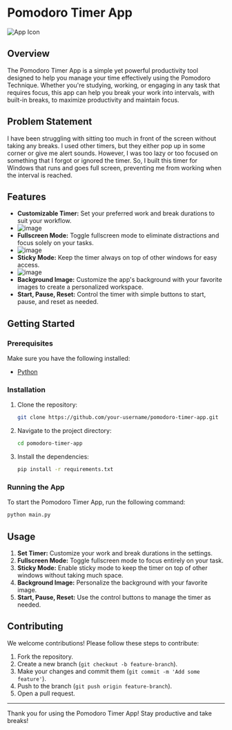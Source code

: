 # Pomodoro Timer App

![App Icon](app.ico)





## Overview

The Pomodoro Timer App is a simple yet powerful productivity tool designed to help you manage your time effectively using the Pomodoro Technique. Whether you're studying, working, or engaging in any task that requires focus, this app can help you break your work into intervals, with built-in breaks, to maximize productivity and maintain focus.




## Problem Statement

I have been struggling with sitting too much in front of the screen without taking any breaks. I used other timers, but they either pop up in some corner or give me alert sounds. However, I was too lazy or too focused on something that I forgot or ignored the timer. So, I built this timer for Windows that runs and goes full screen, preventing me from working when the interval is reached.

## Features

- **Customizable Timer:** Set your preferred work and break durations to suit your workflow.
- ![image](https://github.com/kbtanvir/pomodoro/assets/52887114/2f3bdfb5-d8da-4920-9d4e-562d4626e8a8)
- **Fullscreen Mode:** Toggle fullscreen mode to eliminate distractions and focus solely on your tasks.
- ![image](https://github.com/kbtanvir/pomodoro/assets/52887114/9ae4b03b-358c-4ff1-b973-57d13746dbac)
- **Sticky Mode:** Keep the timer always on top of other windows for easy access.
- ![image](https://github.com/kbtanvir/pomodoro/assets/52887114/8b358a00-d91c-49ac-8ea9-9ace536f4c03)
- **Background Image:** Customize the app's background with your favorite images to create a personalized workspace.
- **Start, Pause, Reset:** Control the timer with simple buttons to start, pause, and reset as needed.

## Getting Started

### Prerequisites

Make sure you have the following installed:

- [Python](https://www.python.org/)

### Installation

1. Clone the repository:

   ```bash
   git clone https://github.com/your-username/pomodoro-timer-app.git
   ```

2. Navigate to the project directory:

   ```bash
   cd pomodoro-timer-app
   ```

3. Install the dependencies:

   ```bash
   pip install -r requirements.txt
   ```

### Running the App

To start the Pomodoro Timer App, run the following command:

```bash
python main.py
```

## Usage

1. **Set Timer:** Customize your work and break durations in the settings.
2. **Fullscreen Mode:** Toggle fullscreen mode to focus entirely on your task.
3. **Sticky Mode:** Enable sticky mode to keep the timer on top of other windows without taking much space.
4. **Background Image:** Personalize the background with your favorite image.
5. **Start, Pause, Reset:** Use the control buttons to manage the timer as needed.

## Contributing

We welcome contributions! Please follow these steps to contribute:

1. Fork the repository.
2. Create a new branch (`git checkout -b feature-branch`).
3. Make your changes and commit them (`git commit -m 'Add some feature'`).
4. Push to the branch (`git push origin feature-branch`).
5. Open a pull request.

---

Thank you for using the Pomodoro Timer App! Stay productive and take breaks!
